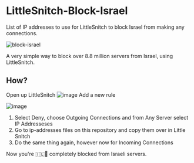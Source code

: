 # LittleSnitch-Block-Israel
List of IP addresses to use for LittleSnitch to block Israel from making any connections.

![block-israel](https://github.com/nemorosus/LittleSnitch-Block-Israel/assets/6278519/dfdbf9a5-ad0f-4614-a227-9cf6d571b8af)

A very simple way to block over 8.8 million servers from Israel, using LittleSnitch.

## How?
Open up LittleSnitch
![image](https://github.com/nemorosus/LittleSnitch-Block-Israel/assets/6278519/8ab07939-5b83-49fc-88a3-7048dc9ce698)
Add a new rule

![image](https://github.com/nemorosus/LittleSnitch-Block-Israel/assets/6278519/b8f7f17c-d428-47e9-bfc5-5a19f366b9c1)
1. Select Deny, choose Outgoing Connections and from Any Server select IP Addresseses
2. Go to ip-addresses files on this repository and copy them over in Little Snitch
3. Do the same thing again, however now for Incoming Connections

Now you're 🇮🇱🚫 completely blocked from Israeli servers.
